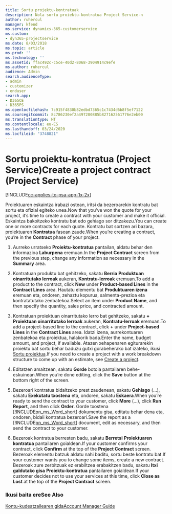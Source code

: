 ```yaml
---
title: Sortu proiektu-kontratuak
description: Nola sortu proiektu-kontratua Project Service-n
author: ruhercul
manager: kfend
ms.service: dynamics-365-customerservice
ms.custom:
- dyn365-projectservice
ms.date: 8/03/2018
ms.topic: article
ms.prod: ''
ms.technology: ''
ms.assetid: ffac492c-c5ce-40d2-8068-3904914c9efe
ms.author: ruhercul
audience: Admin
search.audienceType:
- admin
- customizer
- enduser
search.app:
- D365CE
- D365PS
ms.openlocfilehash: 7c915f4830b82edbd7365c1c7434d6b8f5ef7122
ms.sourcegitcommit: 8c786230ef2a497280885b827162561776e2eb00
ms.translationtype: HT
ms.contentlocale: eu-ES
ms.lasthandoff: 03/24/2020
ms.locfileid: "3748821"
---
```

# <a name="create-a-project-contract-project-service"></a><span data-ttu-id="96caf-103">Sortu proiektu-kontratua (Project Service)</span><span class="sxs-lookup"><span data-stu-id="96caf-103">Create a project contract (Project Service)</span></span>

[!INCLUDE[cc-applies-to-psa-app-1x-2x](../includes/cc-applies-to-psa-app-1x-2x.md)]

<span data-ttu-id="96caf-104">Proiektuaren eskaintza irabazi ostean, iritsi da bezeroarekin kontratu bat sortu eta ofizial egiteko unea.</span><span class="sxs-lookup"><span data-stu-id="96caf-104">Now that you’ve won the quote for your project, it’s time to create a contract with your customer and make it official.</span></span> <span data-ttu-id="96caf-105">Eskaintza bakoitzeko kontratu bat edo gehiago sor ditzakezu.</span><span class="sxs-lookup"><span data-stu-id="96caf-105">You can create one or more contracts for each quote.</span></span> <span data-ttu-id="96caf-106">Kontratu bat sortzen ari bazara, proiektuaren **Kontratua** fasean zaude.</span><span class="sxs-lookup"><span data-stu-id="96caf-106">When you’re creating a contract, you’re in the **Contract** phase of your project.</span></span>  
  
1. <span data-ttu-id="96caf-107">Aurreko urratseko **Proiektu-kontratua** pantailan, aldatu behar den informazioa **Laburpena** eremuan.</span><span class="sxs-lookup"><span data-stu-id="96caf-107">In the **Project Contract** screen from the previous step, change any information as necessary in the **Summary** area.</span></span>  
  
2. <span data-ttu-id="96caf-108">Kontratuan produktu bat gehitzeko, sakatu **Berria** **Produktuan oinarritutako lerroak** aukeran, **Kontratu-lerroak** eremuan.</span><span class="sxs-lookup"><span data-stu-id="96caf-108">To add a product to the contract, click **New** under **Product-based Lines** in the **Contract Lines** area.</span></span> <span data-ttu-id="96caf-109">Hautatu elementu bat **Produktuaren izena** eremuan eta, ondoren, zehaztu kopurua, salmenta-prezioa eta kontratatutako zenbatekoa.</span><span class="sxs-lookup"><span data-stu-id="96caf-109">Select an item under **Product Name**, and then specify the quantity, sales price, and contracted amount.</span></span>  
  
3. <span data-ttu-id="96caf-110">Kontratuan proiektuan oinarritutako lerro bat gehitzeko, sakatu **+** **Proiektuan oinarritutako lerroak** aukeran, **Kontratu-lerroak** eremuan.</span><span class="sxs-lookup"><span data-stu-id="96caf-110">To add a project-based line to the contract, click **+** under **Project-based Lines** in the **Contract Lines** area.</span></span> <span data-ttu-id="96caf-111">Idatzi izena, aurrekontuaren zenbatekoa eta proiektua, halakorik bada.</span><span class="sxs-lookup"><span data-stu-id="96caf-111">Enter the name, budget amount, and project, if available.</span></span> <span data-ttu-id="96caf-112">Atazen xehapenaren egiturarekin proiektu bat sortu behar baduzu gutxi gorabeherako bat izateko, ikusi [Sortu proiektua](../project-service/create-project.md).</span><span class="sxs-lookup"><span data-stu-id="96caf-112">If you need to create a project with a work breakdown structure to come up with an estimate, see [Create a project](../project-service/create-project.md).</span></span>  
  
4. <span data-ttu-id="96caf-113">Editatzen amaitzean, sakatu **Gorde** botoia pantailaren behe-eskuinean.</span><span class="sxs-lookup"><span data-stu-id="96caf-113">When you’re done editing, click the **Save** button at the bottom right of the screen.</span></span>  
  
5. <span data-ttu-id="96caf-114">Bezeroari kontratua bidaltzeko prest zaudenean, sakatu **Gehiago** (...), sakatu **Exekutatu txostena** eta, ondoren, sakatu **Eskaera**.</span><span class="sxs-lookup"><span data-stu-id="96caf-114">When you’re ready to send the contract to your customer, click **More** (…), click **Run Report**, and then click **Order**.</span></span> <span data-ttu-id="96caf-115">Gorde txostena [!INCLUDE[pn_ms_Word_short](../includes/pn-ms-word-short.md)] dokumentu gisa, editatu behar dena eta, ondoren, bidali kontratua bezeroari.</span><span class="sxs-lookup"><span data-stu-id="96caf-115">Save the report as a [!INCLUDE[pn_ms_Word_short](../includes/pn-ms-word-short.md)] document, edit as necessary, and then send the contract to your customer.</span></span>  
  
6. <span data-ttu-id="96caf-116">Bezeroak kontratua berresten badu, sakatu **Berretsi** **Proiektuaren kontratua** pantailaren goialdean.</span><span class="sxs-lookup"><span data-stu-id="96caf-116">If your customer confirms your contract, click **Confirm** at the top of the **Project Contract** screen.</span></span> <span data-ttu-id="96caf-117">Bezeroak elementu batzuk aldatu nahi baditu, sortu beste kontratu bat.</span><span class="sxs-lookup"><span data-stu-id="96caf-117">If your customer wants you to change some items, create a new contract.</span></span> <span data-ttu-id="96caf-118">Bezeroak zure zerbitzuak ez erabiltzea erabakitzen badu, sakatu **Itxi galdutako gisa** **Proiektu-kontratua** pantailaren goialdean.</span><span class="sxs-lookup"><span data-stu-id="96caf-118">If your customer decides not to use your services at this time, click **Close as Lost** at the top of the **Project Contract** screen.</span></span>  
  
### <a name="see-also"></a><span data-ttu-id="96caf-119">Ikusi baita ere</span><span class="sxs-lookup"><span data-stu-id="96caf-119">See Also</span></span>  
 [<span data-ttu-id="96caf-120">Kontu-kudeatzailearen gida</span><span class="sxs-lookup"><span data-stu-id="96caf-120">Account Manager Guide</span></span>](../project-service/account-manager-guide.md)
